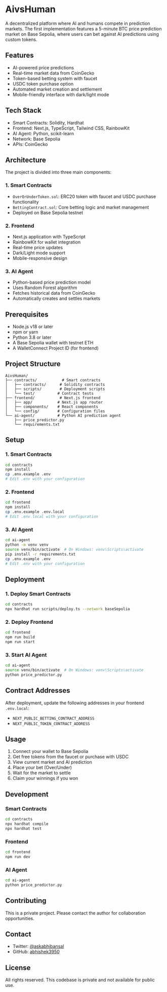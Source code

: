# AivsHuman

A decentralized platform where AI and humans compete in prediction markets. The first implementation features a 5-minute BTC price prediction market on Base Sepolia, where users can bet against AI predictions using custom tokens.

## Features
- AI-powered price predictions
- Real-time market data from CoinGecko
- Token-based betting system with faucet
- USDC token purchase option
- Automated market creation and settlement
- Mobile-friendly interface with dark/light mode

## Tech Stack
- Smart Contracts: Solidity, Hardhat
- Frontend: Next.js, TypeScript, Tailwind CSS, RainbowKit
- AI Agent: Python, scikit-learn
- Network: Base Sepolia
- APIs: CoinGecko

## Architecture
The project is divided into three main components:

### 1. Smart Contracts
- `OverOrUnderToken.sol`: ERC20 token with faucet and USDC purchase functionality
- `BettingContract.sol`: Core betting logic and market management
- Deployed on Base Sepolia testnet

### 2. Frontend
- Next.js application with TypeScript
- RainbowKit for wallet integration
- Real-time price updates
- Dark/Light mode support
- Mobile-responsive design

### 3. AI Agent
- Python-based price prediction model
- Uses Random Forest algorithm
- Fetches historical data from CoinGecko
- Automatically creates and settles markets

## Prerequisites
- Node.js v18 or later
- npm or yarn
- Python 3.8 or later
- A Base Sepolia wallet with testnet ETH
- A WalletConnect Project ID (for frontend)

## Project Structure
```
AivsHuman/
├── contracts/           # Smart contracts
│   ├── contracts/      # Solidity contracts
│   ├── scripts/        # Deployment scripts
│   └── test/          # Contract tests
├── frontend/           # Next.js frontend
│   ├── app/           # Next.js app router
│   ├── components/    # React components
│   └── config/        # Configuration files
└── ai-agent/          # Python AI prediction agent
    ├── price_predictor.py
    └── requirements.txt
```

## Setup

### 1. Smart Contracts
```bash
cd contracts
npm install
cp .env.example .env
# Edit .env with your configuration
```

### 2. Frontend
```bash
cd frontend
npm install
cp .env.example .env.local
# Edit .env.local with your configuration
```

### 3. AI Agent
```bash
cd ai-agent
python -m venv venv
source venv/bin/activate  # On Windows: venv\Scripts\activate
pip install -r requirements.txt
cp .env.example .env
# Edit .env with your configuration
```

## Deployment

### 1. Deploy Smart Contracts
```bash
cd contracts
npx hardhat run scripts/deploy.ts --network baseSepolia
```

### 2. Deploy Frontend
```bash
cd frontend
npm run build
npm run start
```

### 3. Start AI Agent
```bash
cd ai-agent
source venv/bin/activate  # On Windows: venv\Scripts\activate
python price_predictor.py
```

## Contract Addresses
After deployment, update the following addresses in your frontend `.env.local`:
- `NEXT_PUBLIC_BETTING_CONTRACT_ADDRESS`
- `NEXT_PUBLIC_TOKEN_CONTRACT_ADDRESS`

## Usage
1. Connect your wallet to Base Sepolia
2. Get free tokens from the faucet or purchase with USDC
3. View current market and AI prediction
4. Place your bet (Over/Under)
5. Wait for the market to settle
6. Claim your winnings if you won

## Development

### Smart Contracts
```bash
cd contracts
npx hardhat compile
npx hardhat test
```

### Frontend
```bash
cd frontend
npm run dev
```

### AI Agent
```bash
cd ai-agent
python price_predictor.py
```

## Contributing
This is a private project. Please contact the author for collaboration opportunities.

## Contact
- Twitter: [@askabhibansal](https://x.com/askabhibansal)
- GitHub: [abhishek3950](https://github.com/abhishek3950)

## License
All rights reserved. This codebase is private and not available for public use. 